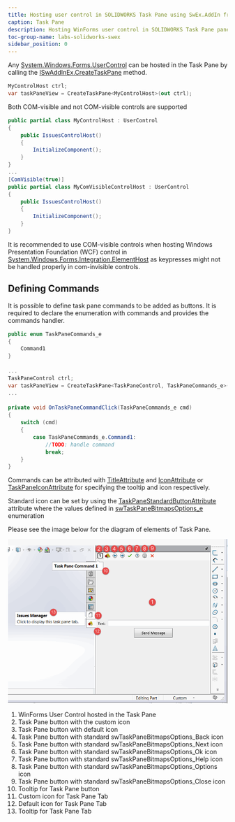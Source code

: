 ```yaml
---
title: Hosting user control in SOLIDWORKS Task Pane using SwEx.AddIn framework
caption: Task Pane
description: Hosting WinForms user control in SOLIDWORKS Task Pane panel using SwEx.AddIn framework
toc-group-name: labs-solidworks-swex
sidebar_position: 0
---
```

Any [System.Windows.Forms.UserControl](https://docs.microsoft.com/en-us/dotnet/api/system.windows.forms.usercontrol?view=netframework-4.8) can be hosted in the Task Pane by calling the [ISwAddInEx.CreateTaskPane](https://docs.codestack.net/swex/add-in/html/Overload_CodeStack_SwEx_AddIn_Base_ISwAddInEx_CreateTaskPane.htm) method.

~~~ cs
MyControlHost ctrl;
var taskPaneView = CreateTaskPane<MyControlHost>(out ctrl);
~~~

Both COM-visible and not COM-visible controls are supported

~~~ cs
public partial class MyControlHost : UserControl
{
    public IssuesControlHost()
    {
        InitializeComponent();
    }
}
...
[ComVisible(true)]
public partial class MyComVisibleControlHost : UserControl
{
    public IssuesControlHost()
    {
        InitializeComponent();
    }
}
~~~

It is recommended to use COM-visible controls when hosting Windows Presentation Foundation (WCF) control in [System.Windows.Forms.Integration.ElementHost](https://docs.microsoft.com/en-us/dotnet/api/system.windows.forms.integration.elementhost?view=netframework-4.8) as keypresses might not be handled properly in com-invisible controls.

## Defining Commands

It is possible to define task pane commands to be added as buttons. It is required to declare the enumeration with commands and provides the commands handler.

~~~ cs
public enum TaskPaneCommands_e
{
    Command1
}

...
TaskPaneControl ctrl;
var taskPaneView = CreateTaskPane<TaskPaneControl, TaskPaneCommands_e>(OnTaskPaneCommandClick, out ctrl);
...

private void OnTaskPaneCommandClick(TaskPaneCommands_e cmd)
{
    switch (cmd)
    {
        case TaskPaneCommands_e.Command1:
            //TODO: handle command
            break;
    }
}
~~~

Commands can be attributed with [TitleAttribute](https://docs.codestack.net/swex/common/html/T_CodeStack_SwEx_Common_Attributes_TitleAttribute.htm) and [IconAttribute](https://docs.codestack.net/swex/common/html/T_CodeStack_SwEx_Common_Attributes_IconAttribute.htm) or [TaskPaneIconAttribute](https://docs.codestack.net/swex/add-in/html/T_CodeStack_SwEx_AddIn_Attributes_TaskPaneIconAttribute.htm) for specifying the tooltip and icon respectively.

Standard icon can be set by using the [TaskPaneStandardButtonAttribute](https://docs.codestack.net/swex/add-in/html/T_CodeStack_SwEx_AddIn_Attributes_TaskPaneStandardButtonAttribute.htm) attribute where the values defined in [swTaskPaneBitmapsOptions_e](https://help.solidworks.com/2012/english/api/swconst/SolidWorks.Interop.swconst~SolidWorks.Interop.swconst.swTaskPaneBitmapsOptions_e.html?id=483920098ca24c378c00773c02483619) enumeration

Please see the image below for the diagram of elements of Task Pane.

![Task Pane control](task-pane.png)

1. WinForms User Control hosted in the Task Pane
1. Task Pane button with the custom icon
1. Task Pane button with default icon
1. Task Pane button with standard swTaskPaneBitmapsOptions_Back icon
1. Task Pane button with standard swTaskPaneBitmapsOptions_Next icon
1. Task Pane button with standard swTaskPaneBitmapsOptions_Ok icon
1. Task Pane button with standard swTaskPaneBitmapsOptions_Help icon
1. Task Pane button with standard swTaskPaneBitmapsOptions_Options icon
1. Task Pane button with standard swTaskPaneBitmapsOptions_Close icon
1. Tooltip for Task Pane button
1. Custom icon for Task Pane Tab
1. Default icon for Task Pane Tab
1. Tooltip for Task Pane Tab